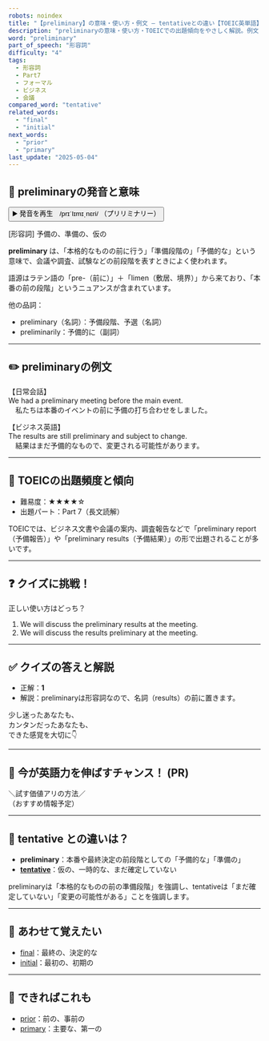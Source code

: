 ```yaml
---
robots: noindex
title: "【preliminary】の意味・使い方・例文 ― tentativeとの違い【TOEIC英単語】"
description: "preliminaryの意味・使い方・TOEICでの出題傾向をやさしく解説。例文・クイズ付きでtentativeとの違いもわかりやすく学べます。"
word: "preliminary"
part_of_speech: "形容詞"
difficulty: "4"
tags:
  - 形容詞
  - Part7
  - フォーマル
  - ビジネス
  - 会議
compared_word: "tentative"
related_words:
  - "final"
  - "initial"
next_words:
  - "prior"
  - "primary"
last_update: "2025-05-04"
---
```


## 🔰 preliminaryの発音と意味

<button class="play-audio" onclick="playTTS('preliminary')">
  <span class="play-audio-main">
    ▶️ 発音を再生　/prɪˈlɪmɪˌnɛri/
  </span>
  <span class="play-audio-sub">
    （プリリミナリー）
  </span>
</button>

[形容詞] 予備の、準備の、仮の

**preliminary** は、「本格的なものの前に行う」「準備段階の」「予備的な」という意味で、会議や調査、試験などの前段階を表すときによく使われます。

語源はラテン語の「pre-（前に）」＋「limen（敷居、境界）」から来ており、「本番の前の段階」というニュアンスが含まれています。

他の品詞：  
- preliminary（名詞）：予備段階、予選（名詞）
- preliminarily：予備的に（副詞）

---

## ✏️ preliminaryの例文

【日常会話】  
We had a preliminary meeting before the main event.  
　私たちは本番のイベントの前に予備の打ち合わせをしました。

【ビジネス英語】  
The results are still preliminary and subject to change.  
　結果はまだ予備的なもので、変更される可能性があります。

---

## 🎯 TOEICの出題頻度と傾向

- 難易度：★★★★☆
- 出題パート：Part 7（長文読解）

TOEICでは、ビジネス文書や会議の案内、調査報告などで「preliminary report（予備報告）」や「preliminary results（予備結果）」の形で出題されることが多いです。

---

## ❓ クイズに挑戦！

正しい使い方はどっち？

1. We will discuss the preliminary results at the meeting.  
2. We will discuss the results preliminary at the meeting.

---

## ✅ クイズの答えと解説

- 正解：**1**
- 解説：preliminaryは形容詞なので、名詞（results）の前に置きます。

少し迷ったあなたも、  
カンタンだったあなたも、  
できた感覚を大切に👇️

---

## 🚀 今が英語力を伸ばすチャンス！ (PR)

<div class="info-center">
＼試す価値アリの方法／<br>  
（おすすめ情報予定）
</div>

---

## 🤔  tentative との違いは？

- **preliminary**：本番や最終決定の前段階としての「予備的な」「準備の」
- **[tentative](/tentative)**：仮の、一時的な、まだ確定していない

preliminaryは「本格的なものの前の準備段階」を強調し、tentativeは「まだ確定していない」「変更の可能性がある」ことを強調します。

---

## 🧩 あわせて覚えたい

- [final](/final)：最終の、決定的な
- [initial](/initial)：最初の、初期の

---

## 📖 できればこれも

- [prior](/prior)：前の、事前の
- [primary](/primary)：主要な、第一の

<!-- cvid: aid13_bid19 -->
